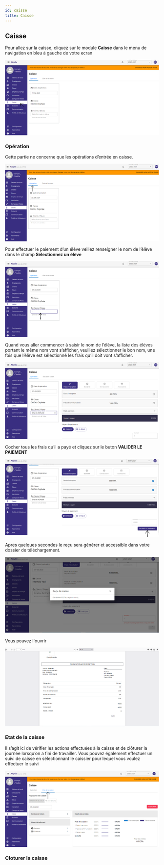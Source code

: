 ```yaml
---
id: caisse
title: Caisse
---
```


## Caisse

Pour allez sur la caisse, cliquez sur le module **Caisse** dans le menu de navigation en bleu à gauche de votre ecran

![img](../static/img/Caisse/Caisse1.PNG)

### Opération

Cette partie ne concerne que les opérations d’entrée en caisse.

![img](../static/img/Caisse/CaisseOperation.PNG)

Pour effectuer le paiement d’un élève veillez renseigner le nom de l’élève dans le champ **Sélectionnez un élève**

![img](../static/img/Caisse/CaisseR1.PNG)

Quand vous aller commencer à saisir le nom de l’élève,  la liste des élèves portant le même nom vont s’afficher, veuillez sélectionner le bon nom, une fois que l’élève est sélectionné les frais qu’il doit vont s’afficher.

![img](../static/img/Caisse/CaisseR2.PNG)

Cocher tous les frais qu’il a payé et cliquez sur le buton **VALIDER LE PAIEMENT**

![img](../static/img/Caisse/CaisseR3.PNG)

Apres quelques secondes le reçu sera générer et accessible dans votre dossier de téléchargement.

![img](../static/img/Caisse/CaisseGen.PNG)

Vous pouvez l'ouvrir

![img](../static/img/Caisse/CaisseR4.PNG)


### Etat de la caisse

Il s’agit ici de vérifier les actions effectuées à la caisse et de clôturer la journée lorsqu’on a fini de travailler.
Vous pouvez également effectuer un suivi de caisse en sélectionnant le caissier pour lequel vous voulez effectuer le suivi

![img](../static/img/Caisse/CaisseEtat.PNG)

### Cloturer la caisse

